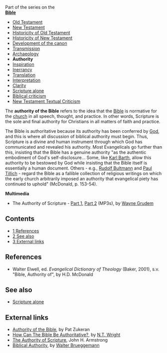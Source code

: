 Part of the series on the  
**[Bible](Bible "Bible")**
-   [Old Testament](Old_Testament "Old Testament")
-   [New Testament](New_Testament "New Testament")
-   [Historicity of Old Testament](Historicity_of_the_Old_Testament "Historicity of the Old Testament")
-   [Historicity of New Testament](Historicity_of_the_New_Testament "Historicity of the New Testament")
-   [Development of the canon](Development_of_the_canon "Development of the canon")
-   [Transmission](Transmission_of_the_Bible "Transmission of the Bible")
-   [Archaeology](Biblical_archaeology "Biblical archaeology")
-   **Authority**
-   [Inspiration](Inspiration_of_the_Bible "Inspiration of the Bible")
-   [Inerrancy](Inerrancy_of_the_Bible "Inerrancy of the Bible")
-   [Translation](Translation_of_the_Bible "Translation of the Bible")
-   [Interpretation](Interpretation_of_the_Bible "Interpretation of the Bible")
-   [Clarity](Clarity_of_Scripture "Clarity of Scripture")
-   [Scripture alone](Scripture_alone "Scripture alone")
-   [Biblical criticism](Biblical_criticism "Biblical criticism")
-   [New Testament Textual Criticism](New_Testament_Textual_Criticism "New Testament Textual Criticism")

The **authority of the Bible** refers to the idea that the
[Bible](Bible "Bible") is normative for the
[church](Church "Church") in all speech, thought, and practice. In
other words, Scripture is the sole and final authority for
Christians in all matters of faith and practice.

The Bible is authoritative because its authority has been conferred
by [God](God "God"), and this is where all discussion of biblical
authority must begin. Thus, Scripture is a divine and human
instrument through which God has communicated and revealed his
authority. Most Evangelicals go further than this, insisting that
the Bible has a genuine authority "as the authentic embodiment of
God's self-disclosure... Some, like
[Karl Barth](Karl_Barth "Karl Barth"), allow this authority to be
bestowed by God while insisting that the Bible itself is
essentially a human document. Others - e.g.,
[Rudolf Bultmann](Rudolf_Bultmann "Rudolf Bultmann") and
[Paul Tillich](Paul_Tillich "Paul Tillich") - regard the Bible as a
fallible collection of religious writings on which the early church
arbitrarily imposed an authority that evangelical piety has
continued to uphold" (McDonald, p. 153-54).


**Multimedia**

-   The Authority of Scripture -
    [Part 1](http://tapecenter.scottsdalebible.com/sermons/091805SysTheo.MP3),
    [Part 2](http://tapecenter.scottsdalebible.com/sermons/100205SysTheo.MP3)
    (MP3s), by [Wayne Grudem](Wayne_Grudem "Wayne Grudem")

## Contents

-   [1 References](#References)
-   [2 See also](#See_also)
-   [3 External links](#External_links)

## References

-   Walter Elwell, ed. *Evangelical Dictionary of Theology* (Baker,
    2001), s.v. "Bible, Authority of", by H.D. McDonald

## See also

-   [Scripture alone](Scripture_alone "Scripture alone")

## External links

-   [Authority of the Bible](http://www.leaderu.com/orgs/probe/docs/auth-bib.html),
    by Pat Zukeran
-   [How Can The Bible Be Authoritative?](http://www.ntwrightpage.com/Wright_Bible_Authoritative.htm),
    by [N.T. Wright](N.T._Wright "N.T. Wright")
-   [The Authority of Scripture](http://www.the-highway.com/Sola_Scriptura_Armstrong.html),
    John H. Armstrong
-   [Biblical Authority](http://www.religion-online.org/showarticle.asp?title=2104),
    by [Walter Brueggemann](Walter_Brueggemann "Walter Brueggemann")



